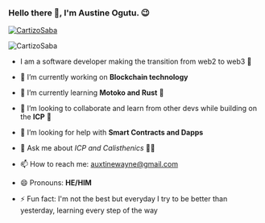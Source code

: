 ### Hello there 👋, I'm Austine Ogutu. 😉

<!--[![trophy](https://github-profile-trophy.vercel.app/?username=CartizoSaba)](https://github.com/ryo-ma/github-profile-trophy)-->
<p align="left"> <a href="https://github.com/ryo-ma/github-profile-trophy"><img src="https://github-profile-trophy.vercel.app/?username=CartizoSaba" alt="CartizoSaba" /></a> </p>

<p align="left"> <img src="https://komarev.com/ghpvc/?username=CartizoSaba&label=Profile%20views&color=10263b&style=flat" alt="CartizoSaba" /> </p>



- I am a software developer making the transition from web2 to web3 🤖

- 🔭 I’m currently working on **Blockchain technology**
- 🌱 I’m currently learning **Motoko and Rust** 🌱
- 👯 I’m looking to collaborate and learn from other devs while building on the **ICP** 🤝
- 🤔 I’m looking for help with **Smart Contracts and Dapps**
- 💬 Ask me about *ICP and Calisthenics* 💪🏽
- 📫 How to reach me: auxtinewayne@gmail.com
- 😄 Pronouns: **HE/HIM**
- ⚡ Fun fact: I'm not the best but everyday I try to be better than yesterday, learning every step of the way

